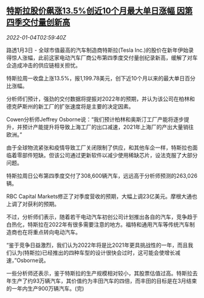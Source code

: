 <!--1641265262000-->
[特斯拉股价飙涨13.5%创近10个月最大单日涨幅 因第四季交付量创新高](https://cn.reuters.com/article/tesla-stocks-q4-delivery-0104-idCNKBS2JE05N)
------

<div><i>2022-01-04T02:59:40Z</i></div><p>路透1月3日 - 全球市值最高的汽车制造商特斯拉(Tesla Inc.)的股价在新年伊始录得惊人涨幅，此前这家电动汽车厂商公布第四季度交付量创纪录新高，缓解了对车企造成冲击的供应链相关担忧。</p><p>特斯拉周一收盘上涨13.5%，报1,199.78美元，创下近10个月以来的最大单日百分比涨幅。</p><p>分析师们预计，强劲的交付数据将提振对2022年的预期，并认为该公司在柏林和德克萨斯州的新工厂的扩张速度将是主要的决定因素。</p><p>Cowen分析师Jeffrey Osborne说：“我们预计柏林和奥斯汀工厂产能将逐步提升，并预计产能提升将导致上海工厂的出口减速，2021年上海厂的产出大量销往欧洲。”</p><p>由于全球物流紧张和疫情导致工厂关闭限制了供应，和其他车企一样，特斯拉也面临着零部件短缺。但该公司通过更新软件以减少使用稀缺芯片，设法克服了大部分问题。</p><p>特斯拉周日公布第四季度交付了308,600辆汽车，远远高于分析师预测的263,026辆。</p><p>RBC Capital Markets修正了对季度营收的预期，大幅上调23亿美元。摩根大通也上调了对获利的预期。</p><p>不过，分析师们表示，随着若干电动汽车初创公司计划推出各自的汽车，竞争趋于白热化，特斯拉在2022年有很多需要注意的地方。福特和通用汽车等传统汽车制造商也在将重点转向电动汽车。</p><p>“鉴于竞争日益激烈，我们认为2022年将是比2021年更具挑战性的一年，而且我们认为(特斯拉)已经推出的四种车型的设计很快会过时，这可能会使增长减速，”Osborne说。</p><p>一些分析师还表示，鉴于特斯拉的生产规模相对较小，其股票估值过高。特斯拉去年生产了约93万辆汽车，其价值约为丰田汽车的四倍，而丰田的目标是在3月结束的一年内生产900万辆汽车。(完)</p>
